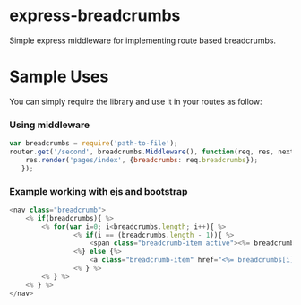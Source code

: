 # express-breadcrumbs
Simple express middleware for implementing route based breadcrumbs.

# Sample Uses
You can simply require the library and use it in your routes as follow:

### Using middleware

```javascript
var breadcrumbs = require('path-to-file');
router.get('/second', breadcrumbs.Middleware(), function(req, res, next) {
	res.render('pages/index', {breadcrumbs: req.breadcrumbs});
   });
```

### Example working with ejs and bootstrap

```javascript
<nav class="breadcrumb">
	<% if(breadcrumbs){ %>
		<% for(var i=0; i<breadcrumbs.length; i++){ %>
				<% if(i == (breadcrumbs.length - 1)){ %>
					<span class="breadcrumb-item active"><%= breadcrumbs[i].name %></span>
				<%} else {%>
					<a class="breadcrumb-item" href="<%= breadcrumbs[i].url %>"><%= breadcrumbs[i].name %></a>
				<% } %>
		<% } %>
	<% } %>
</nav>
```


